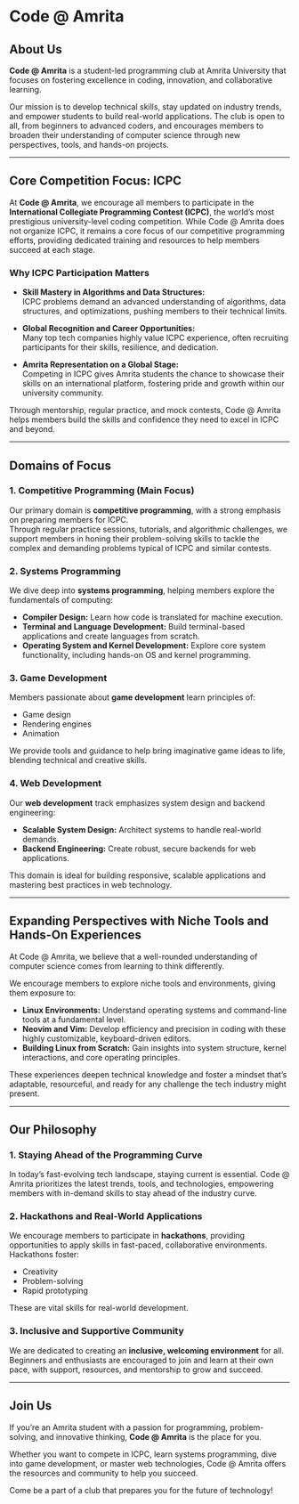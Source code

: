 # Code @ Amrita

## About Us

**Code @ Amrita** is a student-led programming club at Amrita University that focuses on fostering excellence in coding, innovation, and collaborative learning.  

Our mission is to develop technical skills, stay updated on industry trends, and empower students to build real-world applications. The club is open to all, from beginners to advanced coders, and encourages members to broaden their understanding of computer science through new perspectives, tools, and hands-on projects.

---

## Core Competition Focus: ICPC

At **Code @ Amrita**, we encourage all members to participate in the **International Collegiate Programming Contest (ICPC)**, the world’s most prestigious university-level coding competition. While Code @ Amrita does not organize ICPC, it remains a core focus of our competitive programming efforts, providing dedicated training and resources to help members succeed at each stage.

### Why ICPC Participation Matters

- **Skill Mastery in Algorithms and Data Structures:**  
  ICPC problems demand an advanced understanding of algorithms, data structures, and optimizations, pushing members to their technical limits.

- **Global Recognition and Career Opportunities:**  
  Many top tech companies highly value ICPC experience, often recruiting participants for their skills, resilience, and dedication.

- **Amrita Representation on a Global Stage:**  
  Competing in ICPC gives Amrita students the chance to showcase their skills on an international platform, fostering pride and growth within our university community.

Through mentorship, regular practice, and mock contests, Code @ Amrita helps members build the skills and confidence they need to excel in ICPC and beyond.

---

## Domains of Focus

### 1. Competitive Programming (Main Focus)  
Our primary domain is **competitive programming**, with a strong emphasis on preparing members for ICPC.  
Through regular practice sessions, tutorials, and algorithmic challenges, we support members in honing their problem-solving skills to tackle the complex and demanding problems typical of ICPC and similar contests.

### 2. Systems Programming  
We dive deep into **systems programming**, helping members explore the fundamentals of computing:  
- **Compiler Design:** Learn how code is translated for machine execution.  
- **Terminal and Language Development:** Build terminal-based applications and create languages from scratch.  
- **Operating System and Kernel Development:** Explore core system functionality, including hands-on OS and kernel programming.  

### 3. Game Development  
Members passionate about **game development** learn principles of:  
- Game design  
- Rendering engines  
- Animation  

We provide tools and guidance to help bring imaginative game ideas to life, blending technical and creative skills.

### 4. Web Development  
Our **web development** track emphasizes system design and backend engineering:  
- **Scalable System Design:** Architect systems to handle real-world demands.  
- **Backend Engineering:** Create robust, secure backends for web applications.  

This domain is ideal for building responsive, scalable applications and mastering best practices in web technology.

---

## Expanding Perspectives with Niche Tools and Hands-On Experiences  

At Code @ Amrita, we believe that a well-rounded understanding of computer science comes from learning to think differently.  

We encourage members to explore niche tools and environments, giving them exposure to:  
- **Linux Environments:** Understand operating systems and command-line tools at a fundamental level.  
- **Neovim and Vim:** Develop efficiency and precision in coding with these highly customizable, keyboard-driven editors.  
- **Building Linux from Scratch:** Gain insights into system structure, kernel interactions, and core operating principles.  

These experiences deepen technical knowledge and foster a mindset that’s adaptable, resourceful, and ready for any challenge the tech industry might present.

---

## Our Philosophy  

### 1. Staying Ahead of the Programming Curve  
In today’s fast-evolving tech landscape, staying current is essential. Code @ Amrita prioritizes the latest trends, tools, and technologies, empowering members with in-demand skills to stay ahead of the industry curve.

### 2. Hackathons and Real-World Applications  
We encourage members to participate in **hackathons**, providing opportunities to apply skills in fast-paced, collaborative environments. Hackathons foster:  
- Creativity  
- Problem-solving  
- Rapid prototyping  

These are vital skills for real-world development.

### 3. Inclusive and Supportive Community  
We are dedicated to creating an **inclusive, welcoming environment** for all. Beginners and enthusiasts are encouraged to join and learn at their own pace, with support, resources, and mentorship to grow and succeed.

---

## Join Us  

If you’re an Amrita student with a passion for programming, problem-solving, and innovative thinking, **Code @ Amrita** is the place for you.  

Whether you want to compete in ICPC, learn systems programming, dive into game development, or master web technologies, Code @ Amrita offers the resources and community to help you succeed.  

Come be a part of a club that prepares you for the future of technology!
